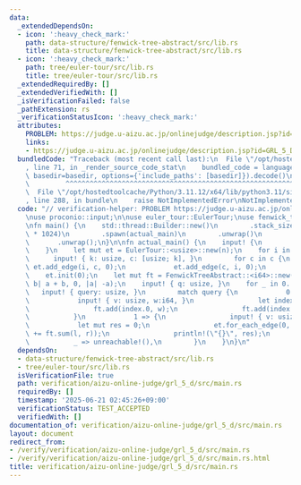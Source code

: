 ```yaml
---
data:
  _extendedDependsOn:
  - icon: ':heavy_check_mark:'
    path: data-structure/fenwick-tree-abstract/src/lib.rs
    title: data-structure/fenwick-tree-abstract/src/lib.rs
  - icon: ':heavy_check_mark:'
    path: tree/euler-tour/src/lib.rs
    title: tree/euler-tour/src/lib.rs
  _extendedRequiredBy: []
  _extendedVerifiedWith: []
  _isVerificationFailed: false
  _pathExtension: rs
  _verificationStatusIcon: ':heavy_check_mark:'
  attributes:
    PROBLEM: https://judge.u-aizu.ac.jp/onlinejudge/description.jsp?id=GRL_5_D
    links:
    - https://judge.u-aizu.ac.jp/onlinejudge/description.jsp?id=GRL_5_D
  bundledCode: "Traceback (most recent call last):\n  File \"/opt/hostedtoolcache/Python/3.11.12/x64/lib/python3.11/site-packages/onlinejudge_verify/documentation/build.py\"\
    , line 71, in _render_source_code_stat\n    bundled_code = language.bundle(stat.path,\
    \ basedir=basedir, options={'include_paths': [basedir]}).decode()\n          \
    \         ^^^^^^^^^^^^^^^^^^^^^^^^^^^^^^^^^^^^^^^^^^^^^^^^^^^^^^^^^^^^^^^^^^^^^^^^^^^^^^^^^\n\
    \  File \"/opt/hostedtoolcache/Python/3.11.12/x64/lib/python3.11/site-packages/onlinejudge_verify/languages/rust.py\"\
    , line 288, in bundle\n    raise NotImplementedError\nNotImplementedError\n"
  code: "// verification-helper: PROBLEM https://judge.u-aizu.ac.jp/onlinejudge/description.jsp?id=GRL_5_D\n\
    \nuse proconio::input;\n\nuse euler_tour::EulerTour;\nuse fenwick_tree_abstract::FenwickTreeAbstract;\n\
    \nfn main() {\n    std::thread::Builder::new()\n        .stack_size(64 * 1024\
    \ * 1024)\n        .spawn(actual_main)\n        .unwrap()\n        .join()\n \
    \       .unwrap();\n}\n\nfn actual_main() {\n    input! {\n        n: usize,\n\
    \    }\n    let mut et = EulerTour::<usize>::new(n);\n    for i in 0..n {\n  \
    \      input! { k: usize, c: [usize; k], }\n        for c in c {\n           \
    \ et.add_edge(i, c, 0);\n            et.add_edge(c, i, 0);\n        }\n    }\n\
    \    et.init(0);\n    let mut ft = FenwickTreeAbstract::<i64>::new(n + n, |a,\
    \ b| a + b, 0, |a| -a);\n    input! { q: usize, }\n    for _ in 0..q {\n     \
    \   input! { query: usize, }\n        match query {\n            0 => {\n    \
    \            input! { v: usize, w:i64, }\n                let index = et.index(v);\n\
    \                ft.add(index.0, w);\n                ft.add(index.1, -w);\n \
    \           }\n            1 => {\n                input! { v: usize, }\n    \
    \            let mut res = 0;\n                et.for_each_edge(0, v, |l, r| res\
    \ += ft.sum(l, r));\n                println!(\"{}\", res);\n            }\n \
    \           _ => unreachable!(),\n        }\n    }\n}\n"
  dependsOn:
  - data-structure/fenwick-tree-abstract/src/lib.rs
  - tree/euler-tour/src/lib.rs
  isVerificationFile: true
  path: verification/aizu-online-judge/grl_5_d/src/main.rs
  requiredBy: []
  timestamp: '2025-06-21 02:45:26+09:00'
  verificationStatus: TEST_ACCEPTED
  verifiedWith: []
documentation_of: verification/aizu-online-judge/grl_5_d/src/main.rs
layout: document
redirect_from:
- /verify/verification/aizu-online-judge/grl_5_d/src/main.rs
- /verify/verification/aizu-online-judge/grl_5_d/src/main.rs.html
title: verification/aizu-online-judge/grl_5_d/src/main.rs
---
```


